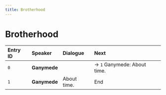 ```yaml
---
title: Brotherhood
---
```


# Brotherhood


| Entry ID | Speaker | Dialogue | Next |
| :------- | :------ | :------- | :------------ |
| `0` | **Ganymede** |  | → `1` Ganymede: About time\. |
| `1` | **Ganymede** | About time\. | End |
